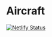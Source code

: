 # Aircraft
[![Netlify Status](https://api.netlify.com/api/v1/badges/f6218516-7196-4c4d-b8a9-321e5f76124b/deploy-status)](https://app.netlify.com/sites/aircraft-01/deploys)
